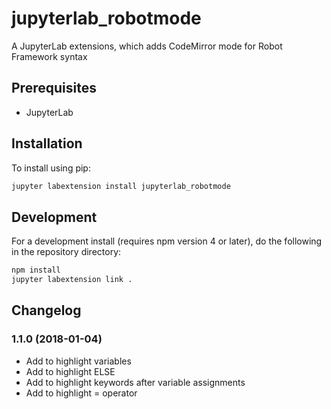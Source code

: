 # jupyterlab_robotmode

A JupyterLab extensions, which adds CodeMirror mode for Robot Framework syntax


## Prerequisites

* JupyterLab

## Installation

To install using pip:

```bash
jupyter labextension install jupyterlab_robotmode
```

## Development

For a development install (requires npm version 4 or later), do the following in the repository directory:

```bash
npm install
jupyter labextension link .
```

## Changelog

### 1.1.0 (2018-01-04)

- Add to highlight variables
- Add to highlight ELSE
- Add to highlight keywords after variable assignments
- Add to highlight = operator

